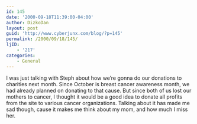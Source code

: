 ```yaml
---
id: 145
date: '2000-09-18T11:39:00-04:00'
author: DizkoDan
layout: post
guid: 'http://www.cyberjunx.com/blog/?p=145'
permalink: /2000/09/18/145/
ljID:
    - '217'
categories:
    - General
---
```


I was just talking with Steph about how we’re gonna do our donations to charities next month. Since October is breast cancer awareness month, we had already planned on donating to that cause. But since both of us lost our mothers to cancer, I thought it would be a good idea to donate all profits from the site to various cancer organizations. Talking about it has made me sad though, cause it makes me think about my mom, and how much I miss her.